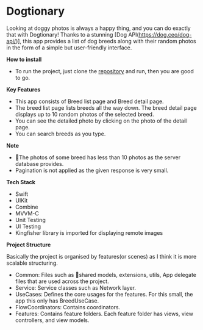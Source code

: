 # Dogtionary

Looking at doggy photos is always a happy thing, and you can do exactly that with Dogtionary! Thanks to a stunning [Dog API(https://dog.ceo/dog-api/)], this app provides a list of dog breeds along with their random photos in the form of a simple but user-friendly interface.

**How to install**

- To run the project, just clone the [repository](https://github.com/vanjang/Dogtionary.git) and run, then you are good to go.


**Key Features**

- This app consists of Breed list page and Breed detail page.
- The breed list page lists breeds all the way down. The breed detail page displays up to 10 random photos of the selected breed.
- You can see the detailed photo by clicking on the photo of the detail page.
- You can search breeds as you type.

**Note**
- The photos of some breed has less than 10 photos as the server database provides.
- Pagination is not applied as the given response is very small.


**Tech Stack**

- Swift
- UIKit
- Combine
- MVVM-C
- Unit Testing
- UI Testing
- Kingfisher library is imported for displaying remote images


**Project Structure**

Basically the project is organised by features(or scenes) as I think it is more scalable structuring.
- Common: Files such as shared models, extensions, utils, App delegate files that are used across the project.
- Service: Service classes such as Network layer.
- UseCases: Defines the core usages for the features. For this small, the app this only has BreedUseCase.
- FlowCoordinators: Contains coordinators.
- Features: Contains feature folders. Each feature folder has views, view controllers, and view models.
